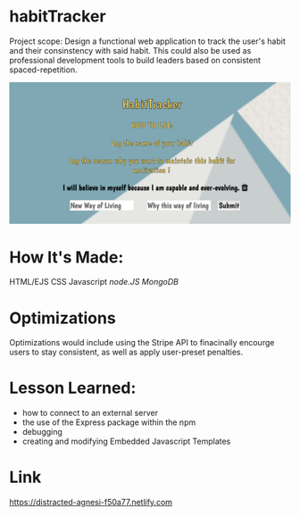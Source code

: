 # habitTracker
Project scope: Design a functional web application to track the user's habit and their consinstency with said habit. This could also be used as professional development tools to build leaders based on consistent spaced-repetition. 


 ![ screenshot of application](https://github.com/FullStackAbbs/habitTracker/blob/master/screenshot.png)
 
# How It's Made:
HTML/EJS
CSS
Javascript
*node.JS*
*MongoDB*

# Optimizations 
Optimizations would include using the Stripe API to finacinally encourge users to stay consistent, as well as apply user-preset penalties. 

# Lesson Learned:
* how to connect to an external server
* the use of the Express package within the npm
* debugging
* creating and modifying Embedded Javascript Templates

# Link
https://distracted-agnesi-f50a77.netlify.com
